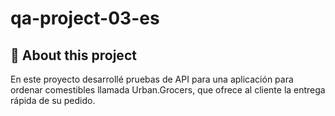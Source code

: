 # qa-project-03-es

## 🚀 About this project

En este proyecto desarrollé pruebas de API para una aplicación para ordenar comestibles llamada Urban.Grocers, que ofrece al cliente la entrega rápida de su pedido.
